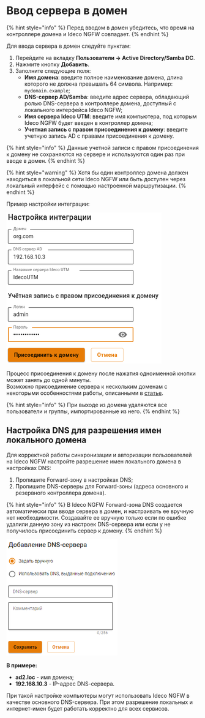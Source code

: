 # Ввод сервера в домен

{% hint style="info" %}
Перед вводом в домен убедитесь, что время на контроллере домена и Ideco NGFW совпадает.
{% endhint %}


Для ввода сервера в домен следуйте пунктам:

1. Перейдите на вкладку **Пользователи -> Active Directory/Samba DC**.
2. Нажмите кнопку **Добавить**.
3. Заполните следующие поля:
   * **Имя домена**: введите полное наименование домена, длина которого не должна превышать 64 символа. Например: `mydomain.example`;
   * **DNS-сервер AD/Samba**: введите адрес сервера, обладающий ролью DNS-сервера в контроллере домена, доступный с локального интерфейса Ideco NGFW;
   * **Имя сервера Ideco UTM**: введите имя компьютера, под которым Ideco NGFW будет введен в контроллер домена;
   * **Учетная запись с правом присоединения к домену**: введите учетную запись AD с правами присоединения к домену.

{% hint style="info" %}
Данные учетной записи с правом присоединения к домену не сохраняются на сервере и используются один раз при вводе в домен.
{% endhint %}

{% hint style="warning" %}
Хотя бы один контроллер домена должен находиться в локальной сети Ideco NGFW или быть доступен через локальный интерфейс с помощью настроенной маршрутизации.
{% endhint %}

Пример настройки интеграции:

![](../../../.gitbook/assets/added-ad.png)

Процесс присоединения к домену после нажатия одноименной кнопки может занять до одной минуты.\
Возможно присоединение сервера к нескольким доменам с некоторыми особенностями работы, описанными в [статье](./).

{% hint style="info" %}
При выходе из домена удаляются все пользователи и группы, импортированные из него.
{% endhint %}


## Настройка DNS для разрешения имен локального домена

Для корректной работы синхронизации и авторизации пользователей на Ideco NGFW настройте разрешение имен локального домена в настройках DNS:
1. Пропишите Forward-зону в настройках DNS;
2. Пропишите DNS-серверы для Forward-зоны (адреса основного и резервного контроллера домена).

{% hint style="info" %}
В Ideco NGFW Forward-зона DNS создается автоматически при вводе сервера в домен, и настраивать ее вручную нет необходимости. Создавайте ее вручную только если по ошибке удалили данную зону из настроек DNS-сервера или если у не получилось присоединить сервер к домену.
{% endhint %}

![](../../../.gitbook/assets/dns.png)

**В примере:**

* **ad2.loc** - имя домена;
* **192.168.10.3** - IP-адрес DNS-cервера.

При такой настройке компьютеры могут использовать Ideco NGFW в качестве основного DNS-сервера. При этом разрешение локальных и интернет-имен будет работать корректно для всех сервисов.
